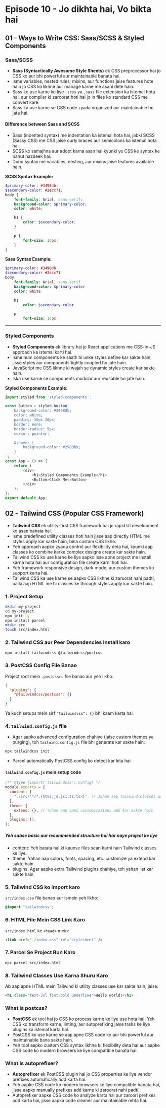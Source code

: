 # Episode 10 - Jo dikhta hai, Vo bikta hai

## 01 - Ways to Write CSS: Sass/SCSS & Styled Components

### Sass/SCSS

- **Sass (Syntactically Awesome Style Sheets)** ek CSS preprocessor hai jo CSS ko aur bhi powerful aur maintainable banata hai.
- Isme variables, nested rules, mixins, aur functions jaise features hote hain jo CSS ko likhne aur manage karne me asani dete hain.
- Sass ko use karne ke liye `.scss` ya `.sass` file extension ka istemal hota hai, aur compiler ki zaroorat hoti hai jo in files ko standard CSS me convert kare.
- Sass ka use karne se CSS code zyada organized aur maintainable ho jata hai.

#### Difference between Sass and SCSS

- Sass (indented syntax) me indentation ka istemal hota hai, jabki SCSS (Sassy CSS) me CSS jaise curly braces aur semicolons ka istemal hota hai.
- SCSS ko samajhna aur adopt karna asan hai kyunki ye CSS ke syntax ke bahut nazdeek hai.
- Dono syntax me variables, nesting, aur mixins jaise features available hain.

**SCSS Syntax Example:**

```scss
$primary-color: #3498db;
$secondary-color: #2ecc71;
body {
    font-family: Arial, sans-serif;
    background-color: $primary-color;
    color: white;

    h1 {
        color: $secondary-color;
    }

    p {
        font-size: 16px;
    }
}
```

**Sass Syntax Example:**

```sass
$primary-color: #3498db
$secondary-color: #2ecc71
body
    font-family: Arial, sans-serif
    background-color: $primary-color
    color: white

    h1
        color: $secondary-color

    p
        font-size: 16px
```

---

### Styled Components

- **Styled Components** ek library hai jo React applications me CSS-in-JS approach ka istemal karti hai.
- Isme hum components ke saath hi unke styles define kar sakte hain, jisse styles aur components tightly coupled ho jate hain.
- JavaScript me CSS likhne ki wajah se dynamic styles create kar sakte hain.
- Iska use karne se components modular aur reusable ho jate hain.

**Styled Components Example:**

```javascript
import styled from 'styled-components';

const Button = styled.button`
    background-color: #3498db;
    color: white;
    padding: 10px 20px;
    border: none;
    border-radius: 5px;
    cursor: pointer;

    &:hover {
        background-color: #2980b9;
    }
`;
const App = () => {
    return (
        <div>
            <h1>Styled Components Example</h1>
            <Button>Click Me</Button>
        </div>
    );
};
export default App;
```

## 02 - Tailwind CSS (Popular CSS Framework)

- **Tailwind CSS** ek utility-first CSS framework hai jo rapid UI development ko asan banata hai.
- Isme predefined utility classes hoti hain jisse aap directly HTML me styles apply kar sakte hain, bina custom CSS likhe.
- Yeh approach aapko zyada control aur flexibility deta hai, kyunki aap classes ko combine karke complex designs create kar sakte hain.
- Tailwind CSS ko use karne ke liye aapko isse apne project me install karna hota hai aur configuration file create karni hoti hai.
- Yeh framework responsive design, dark mode, aur custom themes ko support karta hai.
- Tailwind CSS ka use karne se aapko CSS likhne ki zaroorat nahi padti, balki aap HTML me hi classes ke through styles apply kar sakte hain.

### 1. Project Setup

```bash
mkdir my-project
cd my-project
npm init -y
npm install parcel
mkdir src
touch src/index.html
```

### 2. Tailwind CSS aur Peer Dependencies Install karo

```bash
npm install tailwindcss @tailwindcss/postcss
```

### 3. PostCSS Config File Banao

Project root mein `.postcssrc` file banao aur yeh likho:

```json
{
  "plugins": {
    "@tailwindcss/postcss": {}
  }
}
```

Ya kuch setups mein sirf `"tailwindcss": {}` bhi kaam karta hai.

### 4. `tailwind.config.js` file

- Agar aapko advanced configuration chahiye (jaise custom themes ya purging), toh `tailwind.config.js` file bhi generate kar sakte hain:

```bash
npx tailwindcss init
```

- Parcel automatically PostCSS config ko detect kar leta hai.

#### `tailwind.config.js` mein setup code

```js
/** @type {import('tailwindcss').Config} */
module.exports = {
  content: [
    "./src/**/*.{html,js,jsx,ts,tsx}", // Jahan aap Tailwind classes use kar rahe ho
  ],
  theme: {
    extend: {}, // Yahan aap apni customizations add kar sakte hain
  },
  plugins: [],
};
```

##### Yeh sabse basic aur recommended structure hai har naye project ke liye

- content: Yeh batata hai ki kaunse files scan karni hain Tailwind classes ke liye.
- theme: Yahan aap colors, fonts, spacing, etc. customize ya extend kar sakte hain.
- plugins: Agar aapko extra Tailwind plugins chahiye, toh yahan list kar sakte hain.

### 5. Tailwind CSS ko Import karo

`src/index.css` file banao aur ismein yeh likho:

```css
@import "tailwindcss";
```

### 6. HTML File Mein CSS Link Karo

`src/index.html` ke `<head>` mein:

```html
<link href="./index.css" rel="stylesheet" />
```

### 7. Parcel Se Project Run Karo

```bash
npx parcel src/index.html
```

### 8. Tailwind Classes Use Karna Shuru Karo

Ab aap apne HTML mein Tailwind ki utility classes use kar sakte hain, jaise:

```html
<h1 class="text-3xl font-bold underline">Hello world!</h1>
```

### What is postcss?

- **PostCSS** ek tool hai jo CSS ko process karne ke liye use hota hai. Yeh CSS ko transform karne, linting, aur autoprefixing jaise tasks ke liye plugins ka istemal karta hai.
- PostCSS ko use karne se aap apne CSS code ko aur bhi powerful aur maintainable bana sakte hain.
- Yeh tool aapko custom CSS syntax likhne ki flexibility deta hai aur aapke CSS code ko modern browsers ke liye compatible banata hai.

### What is autoprefixer?

- **Autoprefixer** ek PostCSS plugin hai jo CSS properties ke liye vendor prefixes automatically add karta hai.
- Yeh aapke CSS code ko modern browsers ke liye compatible banata hai, jisse aapko manually prefixes add karne ki zaroorat nahi padti.
- Autoprefixer aapke CSS code ko analyze karta hai aur zaroori prefixes add karta hai, jisse aapka code cleaner aur maintainable rehta hai.
